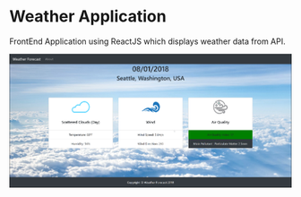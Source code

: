 # Weather Application
FrontEnd Application using ReactJS which displays weather data from API.

![Site](src/Images/ImageGithub.png)


